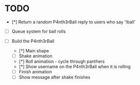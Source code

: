 # TODO

- [*] Return a random P4nth3rBall reply to users who say '!ball'
- [ ] Queue system for ball rolls

- [ ] Build the P4nth3rBall
  - [*] Main shape
  - [ ] Shake animation
  - [*] Roll animation - cycle through panthers
  - [*] Show username on the P4nth3rBall when it is rolling
  - [ ] Finish animation
  - [ ] Show message after shake finishes

